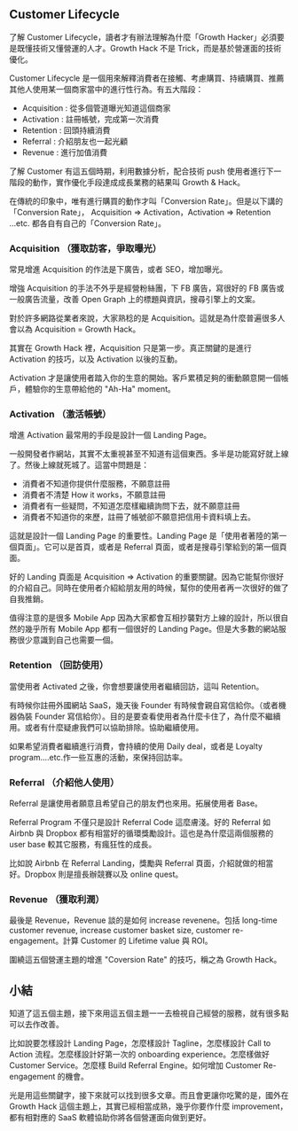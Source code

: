 ## Customer Lifecycle

了解 Customer Lifecycle，讀者才有辦法理解為什麼「Growth Hacker」必須要是既懂技術又懂營運的人才。Growth Hack 不是 Trick，而是基於營運面的技術優化。

Customer Lifecycle 是一個用來解釋消費者在接觸、考慮購買、持續購買、推薦其他人使用某一個商家當中的進行性行為。有五大階段：

* Acquisition : 從多個管道曝光知道這個商家
* Activation : 註冊帳號，完成第一次消費
* Retention : 回頭持續消費
* Referral : 介紹朋友也一起光顧
* Revenue : 進行加值消費

了解 Customer 有這五個時期，利用數據分析，配合技術 push 使用者進行下一階段的動作，實作優化手段達成成長業務的結果叫 Growth & Hack。

在傳統的印象中，唯有進行購買的動作才叫「Conversion Rate」。但是以下講的「Conversion Rate」， Acquisition => Activation，Activation => Retention ...etc. 都各自有自己的「Conversion Rate」。

### Acquisition （獲取訪客，爭取曝光）

常見增進 Acquisition 的作法是下廣告，或者 SEO，增加曝光。

增強 Acquisition 的手法不外乎是經營粉絲團，下 FB 廣告，寫很好的 FB 廣告或一般廣告流量，改善 Open Graph 上的標題與資訊，搜尋引擎上的文案。

對於許多網路從業者來說，大家熟稔的是 Acquisition。這就是為什麼普遍很多人會以為 Acquisition = Growth Hack。

其實在 Growth Hack 裡，Acquisition 只是第一步。真正關鍵的是進行 Activation 的技巧，以及 Activation 以後的互動。

Activation 才是讓使用者踏入你的生意的開始。客戶累積足夠的衝動願意開一個帳戶，體驗你的生意帶給他的 "Ah-Ha" moment。

### Activation （激活帳號）

增進 Activation 最常用的手段是設計一個 Landing Page。

一般開發者作網站，其實不太重視甚至不知道有這個東西。多半是功能寫好就上線了。然後上線就死城了。這當中問題是：

* 消費者不知道你提供什麼服務，不願意註冊
* 消費者不清楚 How it works，不願意註冊
* 消費者有一些疑問，不知道怎麼樣繼續詢問下去，就不願意註冊
* 消費者不知道你的來歷，註冊了帳號卻不願意把信用卡資料填上去。

這就是設計一個 Landing Page 的重要性。Landing Page 是「使用者著陸的第一個頁面」。它可以是首頁，或者是 Referral 頁面，或者是搜尋引擎給到的第一個頁面。

好的 Landing 頁面是 Acquisition => Activation 的重要關鍵。因為它能幫你很好的介紹自己。同時在使用者介紹給朋友用的時候，幫你的使用者再一次很好的做了自我推銷。

值得注意的是很多 Mobile App 因為大家都會互相抄襲對方上線的設計，所以很自然的幾乎所有 Mobile App 都有一個很好的 Landing Page。但是大多數的網站服務很少意識到自己也需要一個。


### Retention （回訪使用）

當使用者 Activated 之後，你會想要讓使用者繼續回訪，這叫 Retention。

有時候你註冊外國網站 SaaS，幾天後 Founder 有時候會親自寫信給你。（或者機器偽裝 Founder 寫信給你）。目的是要查看使用者為什麼卡住了，為什麼不繼續用。或者有什麼疑慮我們可以協助排除。協助繼續使用。

如果希望消費者繼續進行消費，會持續的使用 Daily deal，或者是 Loyalty program....etc.作一些互惠的活動，來保持回訪率。

### Referral （介紹他人使用）

Referral 是讓使用者願意且希望自己的朋友們也來用。拓展使用者 Base。

Referral Program 不僅只是設計 Referral Code 這麼膚淺。好的 Referral 如 Airbnb 與 Dropbox 都有相當好的循環獎勵設計。這也是為什麼這兩個服務的 user base 較其它服務，有瘋狂性的成長。

比如說 Airbnb 在 Referral Landing，獎勵與 Referral 頁面，介紹就做的相當好。Dropbox 則是擅長辦競賽以及 online quest。

### Revenue （獲取利潤）

最後是 Revenue，Revenue 談的是如何 increase revenene。包括 long-time customer revenue, increase customer basket size, customer re-engagement。計算 Customer 的 Lifetime value 與 ROI。

圍繞這五個營運主題的增進 "Coversion Rate" 的技巧，稱之為 Growth Hack。


## 小結

知道了這五個主題，接下來用這五個主題一一去檢視自己經營的服務，就有很多點可以去作改善。

比如說要怎樣設計 Landing Page，怎麼樣設計 Tagline，怎麼樣設計 Call to Action 流程。怎麼樣設計好第一次的 onboarding experience。怎麼樣做好 Customer Service。怎麼樣 Build Referral Engine。如何增加 Customer Re-engagement 的機會。

光是用這些關鍵字，接下來就可以找到很多文章。而且會更讓你吃驚的是，國外在 Growth Hack 這個主題上，其實已經相當成熟，幾乎你要作什麼 improvement，都有相對應的 SaaS 軟體協助你將各個營運面向做到更好。



